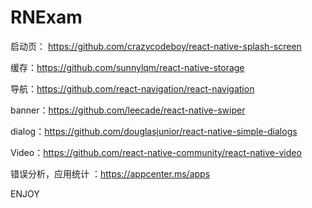 # RNExam


启动页： https://github.com/crazycodeboy/react-native-splash-screen

缓存：https://github.com/sunnylqm/react-native-storage

导航：https://github.com/react-navigation/react-navigation

banner：https://github.com/leecade/react-native-swiper

dialog：https://github.com/douglasjunior/react-native-simple-dialogs

Video：https://github.com/react-native-community/react-native-video

错误分析，应用统计 ：https://appcenter.ms/apps


ENJOY

